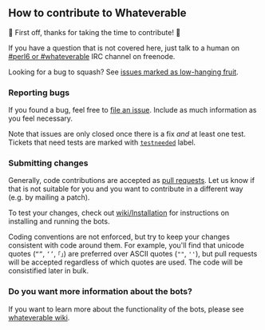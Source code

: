 ## How to contribute to Whateverable

🍕 First off, thanks for taking the time to contribute! 🍕


If you have a question that is not covered here, just
talk to a human on
[#perl6 or #whateverable](https://webchat.freenode.net/?channels=#perl6,#whateverable)
IRC channel on freenode.


Looking for a bug to squash? See
[issues marked as low-hanging fruit](https://github.com/perl6/whateverable/issues?q=is%3Aissue+is%3Aopen+label%3A%22good+first+issue%22).


### Reporting bugs

If you found a bug, feel free to
[file an issue](https://github.com/perl6/whateverable/issues/new).
Include as much information as you feel necessary.

Note that issues are only closed once there is a fix *and* at least
one test. Tickets that need tests are marked with
[`testneeded`](https://github.com/perl6/whateverable/issues?q=is%3Aissue+is%3Aopen+label%3Atestneeded)
label.


### Submitting changes

Generally, code contributions are accepted as
[pull requests](https://help.github.com/articles/about-pull-requests/).
Let us know if that is not suitable for you and you want to contribute
in a different way (e.g. by mailing a patch).

To test your changes, check out
[wiki/Installation](https://github.com/perl6/whateverable/wiki/Installation)
for instructions on installing and running the bots.

Coding conventions are not enforced, but try to keep your changes
consistent with code around them. For example, you'll find that
unicode quotes (`“”`, `‘’`, `｢｣`) are preferred over ASCII quotes
(`""`, `''`), but pull requests will be accepted regardless of which
quotes are used. The code will be consistified later in bulk.


### Do you want more information about the bots?

If you want to learn more about the functionality of the bots, please
see [whateverable wiki](https://github.com/perl6/whateverable/wiki).
